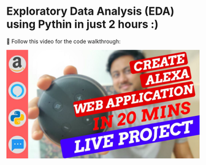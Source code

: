 # Exploratory Data Analysis (EDA) using Pythin in just 2 hours :)

🔴 Follow this video for the code walkthrough:

[![Alt text](https://raw.githubusercontent.com/pik1989/Alexa-FlaskAPI/main/Thumbnail.JPG)](https://www.youtube.com/watch?v=TomrEJdULxo)

